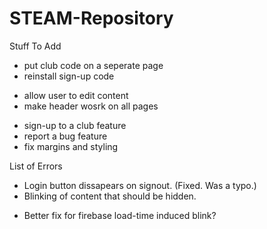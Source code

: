# STEAM-Repository
Stuff To Add
- put club code on a seperate page
- reinstall sign-up code
+ allow user to edit content
+ make header wosrk on all pages
- sign-up to a club feature
- report a bug feature
- fix margins and styling


List of Errors
+ Login button dissapears on signout. (Fixed. Was a typo.)
+ Blinking of content that should be hidden.
- Better fix for firebase load-time induced blink?